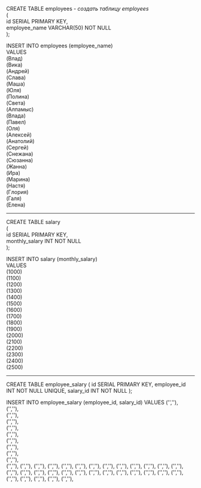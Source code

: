 CREATE TABLE employees  - *создать таблицу employees*  
(  
id SERIAL PRIMARY KEY,   
employee_name VARCHAR(50) NOT NULL  
);   

INSERT INTO employees (employee_name)  
VALUES  
(Влад)  
(Вика)  
(Андрей)  
(Слава)  
(Маша)  
(Юля)  
(Полина)  
(Света)  
(Алпамыс)  
(Влада)  
(Павел)  
(Оля)  
(Алексей)  
(Анатолий)  
(Сергей)  
(Снежана)  
(Сюзанна)  
(Жанна)  
(Ира)  
(Марина)  
(Настя)  
(Глория)  
(Галя)  
(Елена)  

_______________________________________________________
CREATE TABLE salary  
(    
id SERIAL PRIMARY KEY,     
monthly_salary INT NOT NULL    
);     

INSERT INTO salary (monthly_salary)  
VALUES  
(1000)  
(1100)  
(1200)  
(1300)  
(1400)  
(1500)  
(1600)  
(1700)  
(1800)  
(1900)  
(2000)  
(2100)  
(2200)  
(2300)  
(2400)  
(2500)  
____
CREATE TABLE employee_salary 
(
id SERIAL PRIMARY KEY,
employee_id INT NOT NULL UNIQUE,
salary_id INT NOT NULL
);

INSERT INTO employee_salary (employee_id, salary_id) 
VALUES
('',''),  
('',''),  
('',''),  
('',''),  
('',''),  
('',''),  
('',''),  
('',''),  
('',''),  
('',''),  
('',''),
('',''),
('',''),
('',''),
('',''),
('',''),
('',''),
('',''),
('',''),
('',''),
('',''),
('',''),
('',''),
('',''),
('',''),
('',''),
('',''),
('',''),
('',''),
('',''),
('',''),
('',''),
('',''),
('',''),
('',''),
('',''),
('',''),
('',''),
('',''),
('',''),
('',''),

